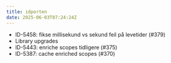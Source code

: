 ```yaml
---
title: idporten
date: 2025-06-03T07:24:24Z
---
```

- ID-5458: fikse millisekund vs sekund feil på levetider (#379)
- Library upgrades
- ID-5443: enriche scopes tidligere (#375)
- ID-5387: cache enriched scopes (#370)

